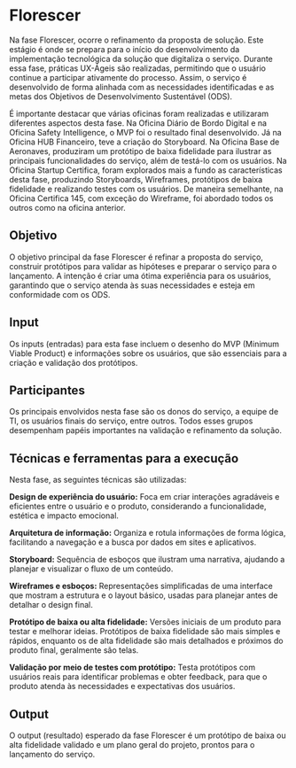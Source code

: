 # **Florescer**

Na fase Florescer, ocorre o refinamento da proposta de solução. Este estágio é onde se prepara para o início do desenvolvimento da implementação tecnológica da solução que digitaliza o serviço. Durante essa fase, práticas UX-Ágeis são realizadas, permitindo que o usuário continue a participar ativamente do processo. Assim, o serviço é desenvolvido de forma alinhada com as necessidades identificadas e as metas dos Objetivos de Desenvolvimento Sustentável (ODS). 

É importante destacar que várias oficinas foram realizadas e utilizaram diferentes aspectos desta fase. Na Oficina Diário de Bordo Digital e na Oficina Safety Intelligence, o MVP foi o resultado final desenvolvido. Já na Oficina HUB Financeiro, teve a criação do Storyboard. Na Oficina Base de Aeronaves, produziram um protótipo de baixa fidelidade para ilustrar as principais funcionalidades do serviço, além de testá-lo com os usuários. Na Oficina Startup Certifica, foram explorados mais a fundo as características desta fase, produzindo Storyboards, Wireframes, protótipos de baixa fidelidade e realizando testes com os usuários. De maneira semelhante, na Oficina Certifica 145, com exceção do Wireframe, foi abordado todos os outros como na oficina anterior.

## **Objetivo**

O objetivo principal da fase Florescer é refinar a proposta do serviço, construir protótipos para validar as hipóteses e preparar o serviço para o lançamento. A intenção é criar uma ótima experiência para os usuários, garantindo que o serviço atenda às suas necessidades e esteja em conformidade com os ODS.

## **Input**

Os inputs (entradas) para esta fase incluem o desenho do MVP (Minimum Viable Product) e informações sobre os usuários, que são essenciais para a criação e validação dos protótipos.

## **Participantes**

Os principais envolvidos nesta fase são os donos do serviço, a equipe de TI, os usuários finais do serviço, entre outros. Todos esses grupos desempenham papéis importantes na validação e refinamento da solução.

## **Técnicas e ferramentas para a execução**

Nesta fase, as seguintes técnicas são utilizadas:

**Design de experiência do usuário:** Foca em criar interações agradáveis e eficientes entre o usuário e o produto, considerando a funcionalidade, estética e impacto emocional.

**Arquitetura de informação:** Organiza e rotula informações de forma lógica, facilitando a navegação e a busca por dados em sites e aplicativos.

**Storyboard:** Sequência de esboços que ilustram uma narrativa, ajudando a planejar e visualizar o fluxo de um conteúdo. 

**Wireframes e esboços:** Representações simplificadas de uma interface que mostram a estrutura e o layout básico, usadas para planejar antes de detalhar o design final.

**Protótipo de baixa ou alta fidelidade:** Versões iniciais de um produto para testar e melhorar ideias. Protótipos de baixa fidelidade são mais simples e rápidos, enquanto os de alta fidelidade são mais detalhados e próximos do produto final, geralmente são telas.

**Validação por meio de testes com protótipo:** Testa protótipos com usuários reais para identificar problemas e obter feedback, para que o produto atenda às necessidades e expectativas dos usuários.

## **Output**

O output (resultado) esperado da fase Florescer é um protótipo de baixa ou alta fidelidade validado e um plano geral do projeto, prontos para o lançamento do serviço.
